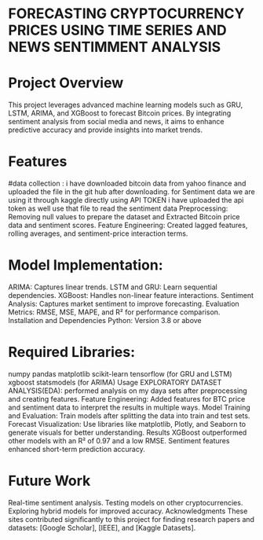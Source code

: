 #  FORECASTING CRYPTOCURRENCY PRICES USING TIME SERIES AND NEWS SENTIMMENT ANALYSIS
# Project Overview
This project leverages advanced machine learning models such as GRU, LSTM, ARIMA, and XGBoost to forecast Bitcoin prices. By integrating sentiment analysis from social media and news, it aims to enhance predictive accuracy and provide insights into market trends.
# Features
#data collection :
i have downloaded bitcoin data from yahoo finance and uploaded the file in the git hub after downloading.
for Sentiment data we are using it through kaggle directly using API TOKEN i have uploaded the api token as well use that file to read the sentiment data
Preprocessing: Removing null values to prepare the dataset and Extracted Bitcoin price data and sentiment scores.
Feature Engineering: Created lagged features, rolling averages, and sentiment-price interaction terms.
# Model Implementation:
ARIMA: Captures linear trends.
LSTM and GRU: Learn sequential dependencies.
XGBoost: Handles non-linear feature interactions.
Sentiment Analysis: Captures market sentiment to improve forecasting.
Evaluation Metrics: RMSE, MSE, MAPE, and R² for performance comparison.
Installation and Dependencies
Python: Version 3.8 or above
# Required Libraries:
numpy
pandas
matplotlib
scikit-learn
tensorflow (for GRU and LSTM)
xgboost
statsmodels (for ARIMA)
Usage
EXPLORATORY DATASET ANALYSIS(EDA): performed analysis on my daya sets after preprocessing and creating features.
Feature Engineering: Added features for BTC price and sentiment data to interpret the results in multiple ways.
Model Training and Evaluation: Train models after splitting the data into train and test sets.
Forecast Visualization: Use libraries like matplotlib, Plotly, and Seaborn to generate visuals for better understanding.
Results
XGBoost outperformed other models with an R² of 0.97 and a low RMSE. Sentiment features enhanced short-term prediction accuracy.

# Future Work
Real-time sentiment analysis.
Testing models on other cryptocurrencies.
Exploring hybrid models for improved accuracy.
Acknowledgments
These sites contributed significantly to this project for finding research papers and datasets: [Google Scholar], [IEEE], and [Kaggle Datasets].
